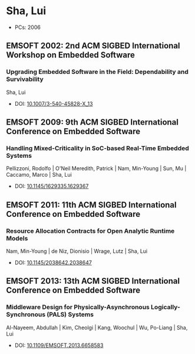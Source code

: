 # Sha, Lui

* PCs: 2006

## EMSOFT 2002: 2nd ACM SIGBED International Workshop on Embedded Software

### Upgrading Embedded Software in the Field: Dependability and Survivability
Sha, Lui
* DOI: [10.1007/3-540-45828-X_13](https://doi.org/10.1007/3-540-45828-X_13)

## EMSOFT 2009: 9th ACM SIGBED International Conference on Embedded Software

### Handling Mixed-Criticality in SoC-based Real-Time Embedded Systems
Pellizzoni, Rodolfo | O'Neil Meredith, Patrick | Nam, Min-Young | Sun, Mu | Caccamo, Marco | Sha, Lui
* DOI: [10.1145/1629335.1629367](https://doi.org/10.1145/1629335.1629367)

## EMSOFT 2011: 11th ACM SIGBED International Conference on Embedded Software

### Resource Allocation Contracts for Open Analytic Runtime Models
Nam, Min-Young | de Niz, Dionisio | Wrage, Lutz | Sha, Lui
* DOI: [10.1145/2038642.2038647](https://doi.org/10.1145/2038642.2038647)

## EMSOFT 2013: 13th ACM SIGBED International Conference on Embedded Software

### Middleware Design for Physically-Asynchronous Logically-Synchronous (PALS) Systems
Al-Nayeem, Abdullah | Kim, Cheolgi | Kang, Woochul | Wu, Po-Liang | Sha, Lui
* DOI: [10.1109/EMSOFT.2013.6658583](https://doi.org/10.1109/EMSOFT.2013.6658583)

